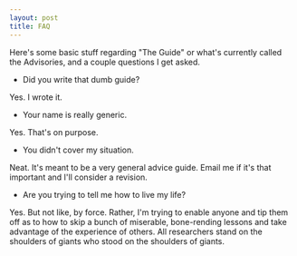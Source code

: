 ```yaml
---
layout: post
title: FAQ
---
```

Here's some basic stuff regarding "The Guide" or what's currently called the Advisories, and a couple questions I get asked.

- Did you write that dumb guide?

Yes. I wrote it.

- Your name is really generic.

Yes. That's on purpose. 

- You didn't cover my situation.

Neat. It's meant to be a very general advice guide. Email me if it's that important and I'll consider a revision.

- Are you trying to tell me how to live my life?

Yes. But not like, by force. Rather, I'm trying to enable anyone and tip them off as to how to skip a bunch of miserable, bone-rending lessons and take advantage of the experience of others. All researchers stand on the shoulders of giants who stood on the shoulders of giants.

